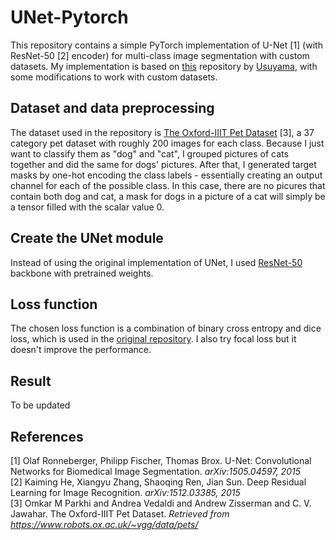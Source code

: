 # UNet-Pytorch
This repository contains a simple PyTorch implementation of U-Net [1] (with ResNet-50 [2] encoder) for multi-class image segmentation with custom datasets. My implementation is based on [this](https://github.com/usuyama/pytorch-unet) repository by [Usuyama](c), with some modifications to work with custom datasets.

## Dataset and data preprocessing
The dataset used in the repository is [The Oxford-IIIT Pet Dataset](https://www.robots.ox.ac.uk/~vgg/data/pets/) [3], a 37 category pet dataset with roughly 200 images for each class. Because I just want to classify them as "dog" and "cat", I grouped pictures of cats together and did the same for dogs' pictures.
After that, I generated target masks by one-hot encoding the class labels - essentially creating an output channel for each of the possible class. In this case, there are no picures that contain both dog and cat, a mask for dogs in a picture of a cat will simply be a tensor filled with the scalar value 0.

## Create the UNet module
Instead of using the original implementation of UNet, I used [ResNet-50](https://github.com/pytorch/vision/blob/master/torchvision/models/resnet.py) backbone with pretrained weights. 

## Loss function
The chosen loss function is a combination of binary cross entropy and dice loss, which is used in the [original repository](https://github.com/usuyama/pytorch-unet). I also try focal loss but it doesn't improve the performance.

## Result
To be updated

## References
[1] Olaf Ronneberger, Philipp Fischer, Thomas Brox. U-Net: Convolutional Networks for Biomedical Image Segmentation. *arXiv:1505.04597, 2015*  
[2] Kaiming He, Xiangyu Zhang, Shaoqing Ren, Jian Sun. Deep Residual Learning for Image Recognition. *arXiv:1512.03385, 2015*  
[3] Omkar M Parkhi and Andrea Vedaldi and Andrew Zisserman and C. V. Jawahar. The Oxford-IIIT Pet Dataset. *Retrieved from https://www.robots.ox.ac.uk/~vgg/data/pets/*
